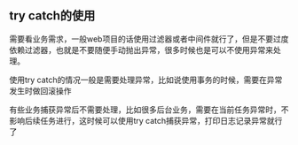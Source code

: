 ## try catch的使用

需要看业务需求，一般web项目的话使用过滤器或者中间件就行了，但是不要过度依赖过滤器，也就是不要随便手动抛出异常，很多时候也是可以不使用异常来处理。

使用try catch的情况一般是需要处理异常，比如说使用事务的时候，需要在异常发生时做回滚操作

有些业务捕获异常后不需要处理，比如很多后台业务，需要在当前任务异常时，不影响后续任务进行，这时候可以使用try catch捕获异常，打印日志记录异常就行了